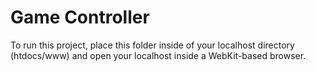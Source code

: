 # Game Controller
To run this project, place this folder inside of your localhost directory (htdocs/www) and open your localhost inside a WebKit-based browser.
